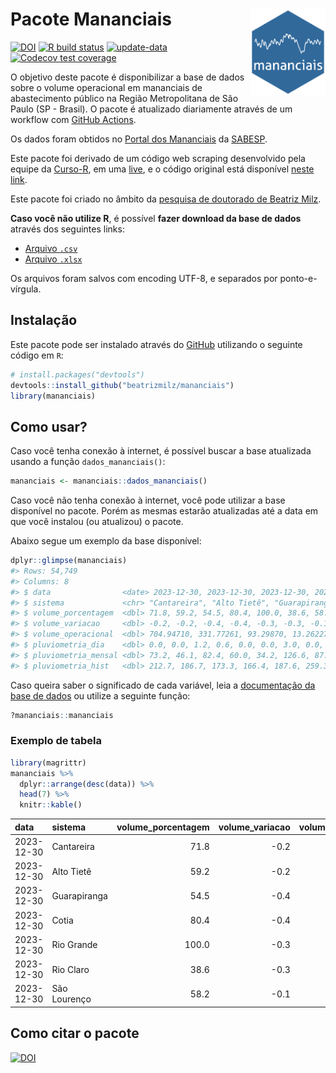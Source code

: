 
<!-- README.md is generated from README.Rmd. Please edit that file -->

# Pacote Mananciais <img src="man/figures/hexlogo.png" align="right" width = "120px"/>

<!-- badges: start -->

[![DOI](https://zenodo.org/badge/DOI/10.5281/zenodo.4733056.svg)](https://doi.org/10.5281/zenodo.4733056)
[![R build
status](https://github.com/beatrizmilz/mananciais/workflows/R-CMD-check/badge.svg)](https://github.com/beatrizmilz/mananciais/actions)
[![update-data](https://github.com/beatrizmilz/mananciais/actions/workflows/2-update_data.yaml/badge.svg)](https://github.com/beatrizmilz/mananciais/actions/workflows/2-update_data.yaml)
[![Codecov test
coverage](https://codecov.io/gh/beatrizmilz/mananciais/branch/master/graph/badge.svg)](https://codecov.io/gh/beatrizmilz/mananciais?branch=master)
<!-- badges: end -->

O objetivo deste pacote é disponibilizar a base de dados sobre o volume
operacional em mananciais de abastecimento público na Região
Metropolitana de São Paulo (SP - Brasil). O pacote é atualizado
diariamente através de um workflow com [GitHub
Actions](https://github.com/beatrizmilz/mananciais/actions).

Os dados foram obtidos no [Portal dos
Mananciais](http://mananciais.sabesp.com.br/Situacao) da
[SABESP](http://site.sabesp.com.br/site/Default.aspx).

Este pacote foi derivado de um código web scraping desenvolvido pela
equipe da [Curso-R](https://www.curso-r.com/), em uma
[live](https://youtu.be/jvZIxrMmOcQ), e o código original está
disponível [neste
link](https://github.com/curso-r/lives/blob/master/drafts/20200730_scraper_sabesp.R).

Este pacote foi criado no âmbito da [pesquisa de doutorado de Beatriz
Milz](https://beatrizmilz.github.io/tese/).

**Caso você não utilize R**, é possível **fazer download da base de
dados** através dos seguintes links:

- [Arquivo
  `.csv`](https://github.com/beatrizmilz/mananciais/raw/master/inst/extdata/mananciais.csv)
- [Arquivo
  `.xlsx`](https://github.com/beatrizmilz/mananciais/blob/master/inst/extdata/mananciais.xlsx?raw=true)

Os arquivos foram salvos com encoding UTF-8, e separados por
ponto-e-vírgula.

## Instalação

Este pacote pode ser instalado através do [GitHub](https://github.com/)
utilizando o seguinte código em `R`:

``` r
# install.packages("devtools")
devtools::install_github("beatrizmilz/mananciais")
library(mananciais)
```

## Como usar?

Caso você tenha conexão à internet, é possível buscar a base atualizada
usando a função `dados_mananciais()`:

``` r
mananciais <- mananciais::dados_mananciais() 
```

Caso você não tenha conexão à internet, você pode utilizar a base
disponível no pacote. Porém as mesmas estarão atualizadas até a data em
que você instalou (ou atualizou) o pacote.

Abaixo segue um exemplo da base disponível:

``` r
dplyr::glimpse(mananciais)
#> Rows: 54,749
#> Columns: 8
#> $ data                <date> 2023-12-30, 2023-12-30, 2023-12-30, 2023-12-30, 2…
#> $ sistema             <chr> "Cantareira", "Alto Tietê", "Guarapiranga", "Cotia…
#> $ volume_porcentagem  <dbl> 71.8, 59.2, 54.5, 80.4, 100.0, 38.6, 58.2, 72.0, 5…
#> $ volume_variacao     <dbl> -0.2, -0.2, -0.4, -0.4, -0.3, -0.3, -0.1, -0.1, -0…
#> $ volume_operacional  <dbl> 704.94710, 331.77261, 93.29870, 13.26227, 112.1823…
#> $ pluviometria_dia    <dbl> 0.0, 0.0, 1.2, 0.6, 0.0, 0.0, 3.0, 0.0, 0.1, 0.0, …
#> $ pluviometria_mensal <dbl> 73.2, 46.1, 82.4, 60.0, 34.2, 126.6, 87.6, 73.2, 4…
#> $ pluviometria_hist   <dbl> 212.7, 186.7, 173.3, 166.4, 187.6, 259.3, 214.3, 2…
```

Caso queira saber o significado de cada variável, leia a [documentação
da base de
dados](https://beatrizmilz.github.io/mananciais/reference/mananciais.html)
ou utilize a seguinte função:

``` r
?mananciais::mananciais
```

### Exemplo de tabela

``` r
library(magrittr)
mananciais %>% 
  dplyr::arrange(desc(data)) %>% 
  head(7) %>%
  knitr::kable()
```

| data       | sistema      | volume_porcentagem | volume_variacao | volume_operacional | pluviometria_dia | pluviometria_mensal | pluviometria_hist |
|:-----------|:-------------|-------------------:|----------------:|-------------------:|-----------------:|--------------------:|------------------:|
| 2023-12-30 | Cantareira   |               71.8 |            -0.2 |          704.94710 |              0.0 |                73.2 |             212.7 |
| 2023-12-30 | Alto Tietê   |               59.2 |            -0.2 |          331.77261 |              0.0 |                46.1 |             186.7 |
| 2023-12-30 | Guarapiranga |               54.5 |            -0.4 |           93.29870 |              1.2 |                82.4 |             173.3 |
| 2023-12-30 | Cotia        |               80.4 |            -0.4 |           13.26227 |              0.6 |                60.0 |             166.4 |
| 2023-12-30 | Rio Grande   |              100.0 |            -0.3 |          112.18231 |              0.0 |                34.2 |             187.6 |
| 2023-12-30 | Rio Claro    |               38.6 |            -0.3 |            5.27663 |              0.0 |               126.6 |             259.3 |
| 2023-12-30 | São Lourenço |               58.2 |            -0.1 |           51.71037 |              3.0 |                87.6 |             214.3 |

## Como citar o pacote

[![DOI](https://zenodo.org/badge/DOI/10.5281/zenodo.4733056.svg)](https://doi.org/10.5281/zenodo.4733056)
